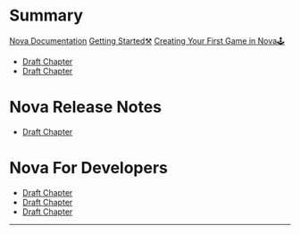 # Summary

[Nova Documentation](./README.md)
[Getting Started⚒️]()
[Creating Your First Game in Nova🕹️]()
- [Draft Chapter]()
- [Draft Chapter]()

# Nova Release Notes

- [Draft Chapter]()

# Nova For Developers

- [Draft Chapter]()
- [Draft Chapter]()
- [Draft Chapter]()
-----------